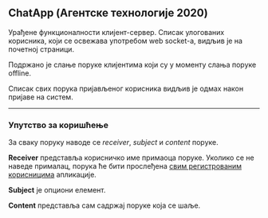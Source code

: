 ## ChatApp (Агентске технологије 2020)

Урађене функционалности клијент-сервер. Списак улогованих корисника, који се освежава употребом web socket-а, видљив је на почетној страници.

Подржано је слање поруке клијентима који су у моменту слања поруке offline.

Списак свих порука пријављеног корисника видљив је одмах након пријаве на систем.

---

### Упутство за коришћење

За сваку поруку наводе се *receiver*, *subject* и *content* поруке.

**Receiver** представља корисничко име примаоца поруке. Уколико се не наведе прималац, порука ће бити прослеђена <ins>свим регистрованим корисницима</ins> апликације.

**Subject** је опциони елемент.

**Content** представља сам садржај поруке која се шаље.
